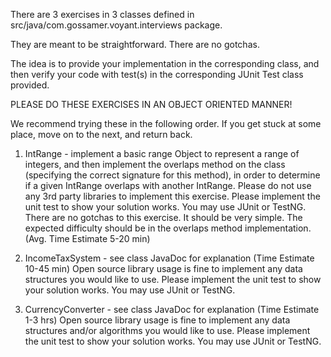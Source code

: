 There are 3 exercises in 3 classes defined in src/java/com.gossamer.voyant.interviews package.

They are meant to be straightforward.  There are no gotchas.

The idea is to provide your implementation in the corresponding class, and then verify your code with test(s) in
the corresponding JUnit Test class provided.

PLEASE DO THESE EXERCISES IN AN OBJECT ORIENTED MANNER!

We recommend trying these in the following order.  If you get stuck at some place, move on to the next, and return back.

1) IntRange - implement a basic range Object to represent a range of integers, and then implement
the overlaps method on the class (specifying the correct signature for this method), in order to determine if a given
IntRange overlaps with another IntRange.
Please do not use any 3rd party libraries to implement this exercise.
Please implement the unit test to show your solution works.  You may use JUnit or TestNG.
There are no gotchas to this exercise.  It should be very simple.
The expected difficulty should be in the overlaps method implementation.
(Avg. Time Estimate 5-20 min)

2) IncomeTaxSystem - see class JavaDoc for explanation  (Time Estimate 10-45 min)
Open source library usage is fine to implement any data structures you would like to use.
Please implement the unit test to show your solution works.  You may use JUnit or TestNG.

3) CurrencyConverter - see class JavaDoc for explanation (Time Estimate 1-3 hrs)
Open source library usage is fine to implement any data structures and/or algorithms you would like to use.
Please implement the unit test to show your solution works.  You may use JUnit or TestNG.